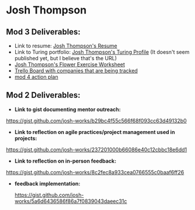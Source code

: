 # Josh Thompson

## Mod 3 Deliverables:

- Link to resume: [Josh Thompson's Resume](https://cl.ly/2z0r3S2X1f3V/josh_thompson_resume_turing.pdf)
- Link to Turing portfolio: [Josh Thompson's Turing Profile](https://www.turing.io/user/1203) (It doesn't seem published yet, but I believe that's the URL)
- [Josh Thompson's Flower Exercise Worksheet](https://gist.github.com/josh-works/2c0f569238cfee46f712972802fab36b)
- [Trello Board with companies that are being tracked](https://trello.com/b/OUahkMZ4/job-hunt)
- [mod 4 action plan](https://gist.github.com/josh-works/b5dcd2f04a33239a77b51708f6cd3131)

## Mod 2 Deliverables:
* **Link to gist documenting mentor outreach:**

 https://gist.github.com/josh-works/b29bc4f55c566f68f093cc63d49132b0

* **Link to reflection on agile practices/project management used in projects:**

 https://gist.github.com/josh-works/237201000b66086e40c12cbbc18e6dd1

* **Link to reflection on in-person feedback:**

 https://gist.github.com/josh-works/8c2fec8a933cea0766555c0baaf6ff26

* **feedback implementation:**

  https://gist.github.com/josh-works/5a6d6436586f86a7f0839043daeec31c
